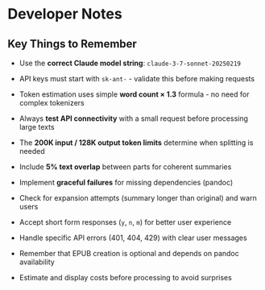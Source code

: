 # Developer Notes

## Key Things to Remember

- Use the **correct Claude model string**: `claude-3-7-sonnet-20250219`

- API keys must start with `sk-ant-` - validate this before making requests

- Token estimation uses simple **word count × 1.3** formula - no need for complex tokenizers

- Always **test API connectivity** with a small request before processing large texts

- The **200K input / 128K output token limits** determine when splitting is needed

- Include **5% text overlap** between parts for coherent summaries

- Implement **graceful failures** for missing dependencies (pandoc)

- Check for expansion attempts (summary longer than original) and warn users

- Accept short form responses (`y`, `n`, `m`) for better user experience

- Handle specific API errors (401, 404, 429) with clear user messages

- Remember that EPUB creation is optional and depends on pandoc availability

- Estimate and display costs before processing to avoid surprises
